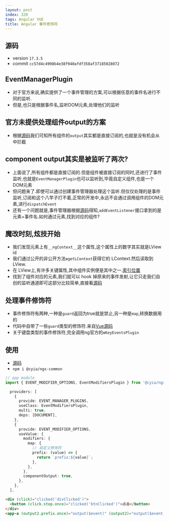 ```yaml
---
layout: post
index: 320
tags: Angular VUE
title: Angular 事件修饰符
---
```


## 源码
- version `17.3.5`
- commit `cc57d4c4998b4e38f940afdf358af37185028072`

## EventManagerPlugin
- 对于官方来说,确实提供了一个事件管理的方案,可以根据任意的事件名进行不同的监听.
- 但是,也只是根据事件名,监听DOM元素,处理他们的监听

## 官方未提供处理组件output的方案
- 根据[源码](https://github.com/angular/angular/blob/17.3.5/packages/core/src/render3/instructions/listener.ts#L212)我们可知所有组件的`output`其实都是直接订阅的,也就是没有机会从中拦截

## component output其实是被监听了两次?
- 上面说了,所有组件都是直接订阅的.但是组件被直接订阅的同时,还进行了事件监听,也就是`EventManagerPlugin`也可以监听到,毕竟自定义组件,也是一个DOM元素
- 但问题来了.即使可以通过创建事件管理器处理这个监听.但仅仅处理的是事件监听,订阅和这个八竿子打不着,正常的开发中,永远不会通过调用组件的DOM元素,进行`dispatchEvent`
- 还有一个问题就是,事件管理器根据[源码](https://github.com/angular/angular/blob/17.3.5/packages/platform-browser/src/dom/events/event_manager.ts#L108)得知,`addEventListener`接口拿到的是元素+事件名.如何通过元素,找到对应的组件?

## 魔改时刻,炫技开始
- 我们发现元素上有`__ngContext__`这个属性,这个属性上的数字其实就是LView id
- 我们通过公开的非公开方法`ɵgetLContext`获得它的 LContext.然后读取到 LView.
- 在 LView上,有许多关键属性,其中组件实例便是其中之一.[索引位置](https://github.com/angular/angular/blob/17.3.5/packages/core/src/render3/interfaces/view.ts#L185)
- 找到了组件对应的元素,我们就可以 hook 掉原来的事件发射,让它只走我们自创的监听通道即可这部分比较简单,直接看[源码](https://github.com/wszgrcy/cyia-ngx-common/blob/master/lib/src/event/event.service.ts#L109-L121)

## 处理事件修饰符
- 事件修饰符有两种,一种是`guard`返回为true就是禁止,另一种是`map`,转换数据用的
- 代码中自带了一些`guard`类型的修饰符.来自[Vue源码](https://github.com/vuejs/core/blob/v3.4.23/packages/runtime-dom/src/directives/vOn.ts#L14)
- 关于键盘类型的事件修饰符,完全调用ng官方的`ɵKeyEventsPlugin`

## 使用
- [源码](https://github.com/wszgrcy/cyia-ngx-common/blob/master/lib/src/event/event.service.ts)
- `npm i @cyia/ngx-common`

```ts
// app module
import { EVENT_MODIFIER_OPTIONS, EventModifiersPlugin } from '@cyia/ngx-common/event';

  providers: [
    {
      provide: EVENT_MANAGER_PLUGINS,
      useClass: EventModifiersPlugin,
      multi: true,
      deps: [DOCUMENT],
    },
    {
      provide: EVENT_MODIFIER_OPTIONS,
      useValue: {
        modifiers: {
          map: {
            // 自定义修饰符
            prefix: (value) => {
              return `prefix:${value}`;
            },
          },
        },
        componentOutput: true,
      },
    },
  ],
```

```html
<div (click)="clicked('divClicked')">
  <button (click.stop.once)="clicked('btnClicked')">点击</button>
</div>
<app-a (output2.prefix.once)="output($event)" (output2)="output($event)"></app-a>
```
